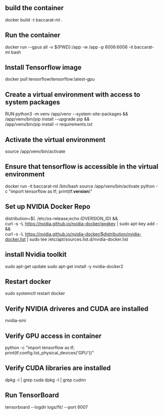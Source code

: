 ## build the container
docker build -t baccarat-ml .

## Run the container
docker run --gpus all -v ${PWD}:/app -w /app -p 6006:6006 -it baccarat-ml bash

## Install Tensorflow image
docker pull tensorflow/tensorflow:latest-gpu

## Create a virtual environment with access to system packages
RUN python3 -m venv /app/venv --system-site-packages && \
    /app/venv/bin/pip install --upgrade pip && \
    /app/venv/bin/pip install -r requirements.txt

## Activate the virtual environment
source /app/venv/bin/activate


## Ensure that tensorflow is accessible in the virtual environment
docker run -it baccarat-ml /bin/bash
source /app/venv/bin/activate
python -c "import tensorflow as tf; print(tf.__version__)"

## Set up NVIDIA Docker Repo
distribution=$(. /etc/os-release;echo $ID$VERSION_ID) && \
curl -s -L https://nvidia.github.io/nvidia-docker/gpgkey | sudo apt-key add - && \
curl -s -L https://nvidia.github.io/nvidia-docker/$distribution/nvidia-docker.list | sudo tee /etc/apt/sources.list.d/nvidia-docker.list

## install Nvidia toolkit 
sudo apt-get update
sudo apt-get install -y nvidia-docker2


## Restart docker
sudo systemctl restart docker

## Verify NVIDIA driveres and CUDA are installed 
nvidia-smi


## Verify GPU access in container
python -c "import tensorflow as tf; print(tf.config.list_physical_devices('GPU'))"

## Verify CUDA libraries are installed 
dpkg -l | grep cuda
dpkg -l | grep cudnn

## Run TensorBoard
tensorboard --logdir logs/fit/ --port 6007

